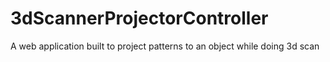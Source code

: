 # 3dScannerProjectorController
A web application built to project patterns to an object while doing 3d scan
